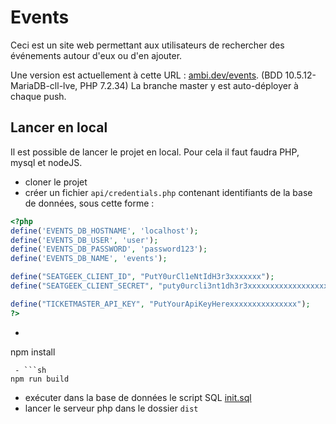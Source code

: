 # Events

Ceci est un site web permettant aux utilisateurs de rechercher des événements autour d'eux ou d'en ajouter.

Une version est actuellement à cette URL : [ambi.dev/events](https://ambi.dev/events). (BDD 10.5.12-MariaDB-cll-lve, PHP 7.2.34) La branche master y est auto-déployer à chaque push.

## Lancer en local

Il est possible de lancer le projet en local.
Pour cela il faut faudra PHP, mysql et nodeJS.
 - cloner le projet
 - créer un fichier `api/credentials.php` contenant identifiants de la base de données, sous cette forme :
```php
<?php
define('EVENTS_DB_HOSTNAME', 'localhost');
define('EVENTS_DB_USER', 'user');
define('EVENTS_DB_PASSWORD', 'password123');
define('EVENTS_DB_NAME', 'events');

define("SEATGEEK_CLIENT_ID", "PutY0urCl1eNtIdH3r3xxxxxxx");
define("SEATGEEK_CLIENT_SECRET", "puty0urcli3nt1dh3r3xxxxxxxxxxxxxxxxxxxxxxxxxxxxxxxxxxxxxxxxxxxxx");

define("TICKETMASTER_API_KEY", "PutYourApiKeyHerexxxxxxxxxxxxxxx");
?>
```
 - ```sh
npm install
```
 - ```sh
npm run build
```
 - exécuter dans la base de données le script SQL [init.sql](init.sql)
 - lancer le serveur php dans le dossier `dist`
